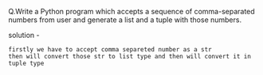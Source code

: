 Q.Write a Python program which accepts a sequence of comma-separated numbers from user and generate a 
list and a tuple with those numbers.

solution -

	firstly we have to accept comma separeted number as a str 
	then will convert those str to list type and then will convert it in tuple type


